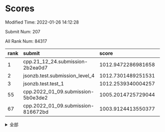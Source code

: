 # Scores

Modified Time: 2022-01-26 14:12:28

Submit Num: 207

All Rank Num: 84317

| rank |               submit               |       score        |       sigma        | pk_num |
| :--- | :--------------------------------- | :----------------- | :----------------- | :----- |
| 1    | cpp.21_12_24.submission-2b2ea0d7   | 1012.9472286981658 | 0.8084751482703283 | 1627   |
| 2    | jsonzb.test.submission_level_4     | 1012.7301489251531 | 0.7904170188175257 | 1630   |
| 3    | jsonzb.test.test_1                 | 1012.2539340004257 | 0.8207734203071523 | 1632   |
| 55   | cpp.2022_01_09.submission-5b0e3de2 | 1005.2014725729044 | 0.7081040104673555 | 1631   |
| 67   | cpp.2022_01_09.submission-816672bd | 1003.9124413550377 | 0.7266930171500919 | 1627   |


<details>
<summary>全部</summary>

| rank |                 submit                 |       score        |       sigma        | pk_num |
| :--- | :------------------------------------- | :----------------- | :----------------- | :----- |
| 1    | cpp.21_12_24.submission-2b2ea0d7       | 1012.9472286981658 | 0.8084751482703283 | 1627   |
| 2    | jsonzb.test.submission_level_4         | 1012.7301489251531 | 0.7904170188175257 | 1630   |
| 3    | jsonzb.test.test_1                     | 1012.2539340004257 | 0.8207734203071523 | 1632   |
| 4    | gobigger.level_3.submission_level_3_10 | 1011.6394254858137 | 0.7626074803463218 | 1628   |
| 5    | gobigger.level_3.submission_level_3_16 | 1011.2941310661145 | 0.7858675921513922 | 1628   |
| 6    | gobigger.level_3.submission_level_3_42 | 1011.1687833488069 | 0.7717175978650174 | 1629   |
| 7    | gobigger.level_3.submission_level_3_19 | 1011.1171988690152 | 0.7808164555176803 | 1625   |
| 8    | gobigger.level_3.submission_level_3_32 | 1011.1038950665927 | 0.7790813234762544 | 1627   |
| 9    | gobigger.level_3.submission_level_3_3  | 1010.9267541450993 | 0.7937641044082576 | 1627   |
| 10   | gobigger.level_3.submission_level_3_31 | 1010.9004736000635 | 0.7733780639314999 | 1628   |
| 11   | gobigger.level_3.submission_level_3_48 | 1010.8416166520021 | 0.7524960739502714 | 1633   |
| 12   | gobigger.level_3.submission_level_3_43 | 1010.8225994533631 | 0.7692864128102352 | 1629   |
| 13   | gobigger.level_3.submission_level_3_2  | 1010.7261397929299 | 0.774388630425795  | 1630   |
| 14   | gobigger.level_3.submission_level_3_44 | 1010.5951082840842 | 0.770084654755791  | 1633   |
| 15   | gobigger.level_3.submission_level_3_24 | 1010.5898015831525 | 0.7808038050535294 | 1634   |
| 16   | gobigger.level_3.submission_level_3_36 | 1010.5064210677979 | 0.7634475966334933 | 1628   |
| 17   | gobigger.level_3.submission_level_3_7  | 1010.4973722077272 | 0.810390598168674  | 1631   |
| 18   | gobigger.level_3.submission_level_3_22 | 1010.4537661651001 | 0.7504193873582578 | 1633   |
| 19   | gobigger.level_3.submission_level_3_49 | 1010.3953112182161 | 0.767185896617795  | 1626   |
| 20   | gobigger.level_3.submission_level_3_46 | 1010.3655398590704 | 0.7512310833717148 | 1629   |
| 21   | gobigger.level_3.submission_level_3_47 | 1010.3223166196128 | 0.7466181108050355 | 1632   |
| 22   | gobigger.level_3.submission_level_3_29 | 1010.3013405550682 | 0.7760153082111185 | 1628   |
| 23   | gobigger.level_3.submission_level_3_0  | 1010.2181655782646 | 0.7640086818627679 | 1626   |
| 24   | gobigger.level_3.submission_level_3_40 | 1010.1383426931043 | 0.7972601241024252 | 1630   |
| 25   | gobigger.level_3.submission_level_3_6  | 1010.1312477935919 | 0.7595368676306261 | 1627   |
| 26   | gobigger.level_3.submission_level_3_23 | 1010.1088412251842 | 0.7732358073254737 | 1632   |
| 27   | gobigger.level_3.submission_level_3_39 | 1010.0893270928938 | 0.7521844392750779 | 1632   |
| 28   | gobigger.level_3.submission_level_3_33 | 1009.9361283458281 | 0.7600950196451611 | 1630   |
| 29   | gobigger.level_3.submission_level_3_35 | 1009.8370792787895 | 0.7586954993803654 | 1627   |
| 30   | gobigger.level_3.submission_level_3_26 | 1009.8313522315765 | 0.7570849174639241 | 1628   |
| 31   | gobigger.level_3.submission_level_3_12 | 1009.8120042403723 | 0.7533659011247201 | 1626   |
| 32   | gobigger.level_3.submission_level_3_34 | 1009.8087289553442 | 0.7296604409812523 | 1629   |
| 33   | gobigger.level_3.submission_level_3_20 | 1009.8013646610922 | 0.7492788732542189 | 1633   |
| 34   | gobigger.level_3.submission_level_3_9  | 1009.7918283688631 | 0.7412714432614895 | 1630   |
| 35   | gobigger.level_3.submission_level_3_18 | 1009.7383522623944 | 0.7448076581460278 | 1629   |
| 36   | gobigger.level_3.submission_level_3_45 | 1009.6786855971612 | 0.7462481147764624 | 1630   |
| 37   | gobigger.level_3.submission_level_3_38 | 1009.6697313586595 | 0.7819669863138599 | 1629   |
| 38   | gobigger.level_3.submission_level_3_30 | 1009.6419874126886 | 0.765569435460998  | 1630   |
| 39   | gobigger.level_3.submission_level_3_15 | 1009.6269678071527 | 0.7505141666565496 | 1631   |
| 40   | gobigger.level_3.submission_level_3_14 | 1009.6045975759205 | 0.757948103417717  | 1629   |
| 41   | gobigger.level_3.submission_level_3_11 | 1009.6028266684652 | 0.7521717463719124 | 1626   |
| 42   | gobigger.level_3.submission_level_3_8  | 1009.5508276424196 | 0.7563280541708437 | 1627   |
| 43   | gobigger.level_3.submission_level_3_4  | 1009.2919205509161 | 0.7524499804389809 | 1631   |
| 44   | gobigger.level_3.submission_level_3_27 | 1009.2358264487362 | 0.7321051457347537 | 1626   |
| 45   | gobigger.level_3.submission_level_3_28 | 1009.1139429552105 | 0.7367770750529956 | 1631   |
| 46   | gobigger.level_3.submission_level_3_25 | 1009.0693594664887 | 0.7468347589257497 | 1627   |
| 47   | gobigger.level_3.submission_level_3_13 | 1009.0472800809788 | 0.730763316166989  | 1630   |
| 48   | gobigger.level_3.submission_level_3_41 | 1009.0414582404209 | 0.7622853968879083 | 1630   |
| 49   | gobigger.level_3.submission_level_3_5  | 1008.9645239884106 | 0.7603386893514461 | 1630   |
| 50   | gobigger.level_3.submission_level_3_37 | 1008.464216251908  | 0.7471581020468911 | 1627   |
| 51   | gobigger.level_3.submission_level_3_21 | 1008.4496933315155 | 0.7525163555515815 | 1628   |
| 52   | gobigger.level_3.submission_level_3_1  | 1008.2651716671652 | 0.7510738006304674 | 1627   |
| 53   | gobigger.level_3.submission_level_3_17 | 1007.6593347053155 | 0.7220361073543827 | 1627   |
| 54   | gobigger.level_1.submission_level_1_13 | 1005.2599018342589 | 0.7237894484514282 | 1631   |
| 55   | cpp.2022_01_09.submission-5b0e3de2     | 1005.2014725729044 | 0.7081040104673555 | 1631   |
| 56   | gobigger.level_1.submission_level_1_36 | 1004.9796471065273 | 0.7321880604898029 | 1630   |
| 57   | gobigger.level_1.submission_level_1_11 | 1004.4094230348785 | 0.7236127700813546 | 1631   |
| 58   | gobigger.level_1.submission_level_1_22 | 1004.3803460083708 | 0.7193717332933349 | 1633   |
| 59   | gobigger.level_1.submission_level_1_40 | 1004.371001973481  | 0.7182801500183943 | 1635   |
| 60   | gobigger.level_1.submission_level_1_32 | 1004.3616561936071 | 0.7176864726857185 | 1634   |
| 61   | gobigger.level_1.submission_level_1_46 | 1004.3163900579108 | 0.721482325605157  | 1629   |
| 62   | gobigger.level_1.submission_level_1_7  | 1004.2849490373898 | 0.7226825157641774 | 1627   |
| 63   | gobigger.level_1.submission_level_1_25 | 1004.2008527172674 | 0.7156942747496766 | 1624   |
| 64   | gobigger.level_1.submission_level_1_42 | 1004.1674292176426 | 0.7185397874341225 | 1631   |
| 65   | gobigger.level_1.submission_level_1_20 | 1004.0988254927114 | 0.7098003174354427 | 1629   |
| 66   | gobigger.level_1.submission_level_1_21 | 1003.931646846579  | 0.725326207468393  | 1628   |
| 67   | cpp.2022_01_09.submission-816672bd     | 1003.9124413550377 | 0.7266930171500919 | 1627   |
| 68   | gobigger.level_1.submission_level_1_16 | 1003.9110870152036 | 0.7369085711601229 | 1624   |
| 69   | gobigger.level_1.submission_level_1_23 | 1003.7488462837226 | 0.7068530409592215 | 1627   |
| 70   | gobigger.level_1.submission_level_1_14 | 1003.7035891994203 | 0.7119720553357647 | 1627   |
| 71   | gobigger.level_1.submission_level_1_49 | 1003.6831725942983 | 0.7128374152998782 | 1631   |
| 72   | gobigger.level_1.submission_level_1_29 | 1003.65815561479   | 0.7091337731015134 | 1627   |
| 73   | gobigger.level_1.submission_level_1_10 | 1003.6095059052615 | 0.7193903556963729 | 1631   |
| 74   | gobigger.level_1.submission_level_1_19 | 1003.567176314129  | 0.7245417872965647 | 1631   |
| 75   | gobigger.level_1.submission_level_1_12 | 1003.5505705322857 | 0.7088366575545133 | 1632   |
| 76   | gobigger.level_1.submission_level_1_6  | 1003.5443201233733 | 0.7043522864592243 | 1629   |
| 77   | gobigger.level_1.submission_level_1_43 | 1003.4878370489736 | 0.7084975748697933 | 1627   |
| 78   | gobigger.level_1.submission_level_1_9  | 1003.4837937975586 | 0.718168211517961  | 1626   |
| 79   | gobigger.level_1.submission_level_1_44 | 1003.4430399032167 | 0.7211707556202247 | 1632   |
| 80   | gobigger.level_1.submission_level_1_45 | 1003.4347366773152 | 0.7137567510064878 | 1627   |
| 81   | gobigger.level_1.submission_level_1_24 | 1003.3950214399623 | 0.7119834559875587 | 1631   |
| 82   | gobigger.level_1.submission_level_1_31 | 1003.3379127284584 | 0.7195750147460833 | 1630   |
| 83   | gobigger.level_1.submission_level_1_41 | 1003.3364865884532 | 0.7134952326881976 | 1631   |
| 84   | gobigger.level_1.submission_level_1_39 | 1003.2693936588811 | 0.7098088583951652 | 1629   |
| 85   | gobigger.level_1.submission_level_1_1  | 1003.2025920432623 | 0.722396423255389  | 1628   |
| 86   | gobigger.level_1.submission_level_1_38 | 1003.1185819451906 | 0.7266837775850933 | 1628   |
| 87   | gobigger.level_1.submission_level_1_48 | 1003.0846152048592 | 0.7189898631460365 | 1624   |
| 88   | gobigger.level_1.submission_level_1_27 | 1003.0799062918319 | 0.718635124805446  | 1626   |
| 89   | gobigger.level_1.submission_level_1_33 | 1002.8803588179865 | 0.7159707650531159 | 1628   |
| 90   | gobigger.level_1.submission_level_1_37 | 1002.8331003599454 | 0.7191024594386887 | 1633   |
| 91   | gobigger.level_1.submission_level_1_0  | 1002.8278256770346 | 0.7151089541051577 | 1628   |
| 92   | gobigger.level_1.submission_level_1_15 | 1002.8051651659039 | 0.702724663024369  | 1631   |
| 93   | gobigger.level_1.submission_level_1_26 | 1002.7325670897619 | 0.7252528559629037 | 1628   |
| 94   | gobigger.level_1.submission_level_1_35 | 1002.6561219784688 | 0.7085633745177066 | 1628   |
| 95   | gobigger.level_1.submission_level_1_30 | 1002.568183138879  | 0.7056620282947541 | 1631   |
| 96   | gobigger.level_1.submission_level_1_34 | 1002.4308477643427 | 0.699729276769741  | 1629   |
| 97   | gobigger.level_1.submission_level_1_17 | 1002.3847084522423 | 0.7184381523228789 | 1631   |
| 98   | gobigger.level_1.submission_level_1_18 | 1002.3443412116411 | 0.7164967899449737 | 1626   |
| 99   | gobigger.level_1.submission_level_1_47 | 1002.2682169059569 | 0.7176449777076789 | 1630   |
| 100  | gobigger.level_1.submission_level_1_28 | 1002.2475410700338 | 0.720274351343848  | 1630   |
| 101  | gobigger.level_1.submission_level_1_3  | 1002.0429593892527 | 0.7173006229010302 | 1632   |
| 102  | gobigger.level_1.submission_level_1_5  | 1001.8963220890138 | 0.7100511588192311 | 1623   |
| 103  | gobigger.level_1.submission_level_1_4  | 1001.8129280310925 | 0.7107758607341848 | 1632   |
| 104  | gobigger.level_1.submission_level_1_8  | 1001.6286165880589 | 0.7068640933396668 | 1624   |
| 105  | gobigger.level_1.submission_level_1_2  | 1001.1945946211179 | 0.7016942946620126 | 1626   |
| 106  | gobigger.random.submission_random_2    | 997.0115936607573  | 0.7002557363699174 | 1632   |
| 107  | gobigger.random.submission_random_48   | 996.876085404052   | 0.7235366718717879 | 1631   |
| 108  | gobigger.random.submission_random_36   | 996.8547503350101  | 0.705347854419161  | 1630   |
| 109  | gobigger.random.submission_random_18   | 996.8002913702879  | 0.7018536508143401 | 1633   |
| 110  | gobigger.random.submission_random_39   | 996.7971395317868  | 0.7093030972366344 | 1629   |
| 111  | gobigger.random.submission_random_5    | 996.7152580997206  | 0.7000268563644456 | 1628   |
| 112  | gobigger.random.submission_random_37   | 996.6557095788833  | 0.7036316579464934 | 1632   |
| 113  | gobigger.random.submission_random_21   | 996.6552067417865  | 0.7319616749150433 | 1635   |
| 114  | gobigger.random.submission_random_46   | 996.6109557249479  | 0.7111426229671359 | 1628   |
| 115  | gobigger.random.submission_random_1    | 996.5718228569742  | 0.7054523342280101 | 1629   |
| 116  | gobigger.random.submission_random_20   | 996.524125576881   | 0.7198005621282628 | 1628   |
| 117  | gobigger.random.submission_random_11   | 996.5148668805958  | 0.7055673772312886 | 1629   |
| 118  | gobigger.random.submission_random_34   | 996.4762587320242  | 0.7023981094185987 | 1630   |
| 119  | gobigger.random.submission_random_32   | 996.4407523751794  | 0.7154313889079563 | 1630   |
| 120  | gobigger.random.submission_random_38   | 996.3952933541915  | 0.698205259643008  | 1627   |
| 121  | gobigger.random.submission_random_44   | 996.3129092569972  | 0.7234412582114375 | 1628   |
| 122  | gobigger.random.submission_random_0    | 996.2712455528626  | 0.7037565175017978 | 1633   |
| 123  | gobigger.random.submission_random_30   | 996.2181543897733  | 0.7005653022198739 | 1624   |
| 124  | gobigger.random.submission_random_35   | 996.2085029607572  | 0.7006433267957449 | 1630   |
| 125  | gobigger.random.submission_random_45   | 996.1845994310929  | 0.7111375179142153 | 1632   |
| 126  | gobigger.random.submission_random_10   | 996.1722572210484  | 0.7071090553366393 | 1632   |
| 127  | gobigger.random.submission_random_12   | 996.1553360388049  | 0.700240986443088  | 1628   |
| 128  | gobigger.random.submission_random_14   | 996.1033007543944  | 0.7107298707250261 | 1629   |
| 129  | gobigger.random.submission_random_15   | 996.0406461192971  | 0.7240747998067233 | 1633   |
| 130  | gobigger.random.submission_random_19   | 995.9979608254126  | 0.7095408823276698 | 1629   |
| 131  | gobigger.random.submission_random_33   | 995.9726025489546  | 0.7111680171794414 | 1634   |
| 132  | gobigger.random.submission_random_27   | 995.9630696052293  | 0.7317422473794777 | 1633   |
| 133  | gobigger.random.submission_random_3    | 995.9361717201372  | 0.7065795929676376 | 1630   |
| 134  | gobigger.random.submission_random_7    | 995.9136037794482  | 0.7287103240655323 | 1629   |
| 135  | gobigger.random.submission_random_22   | 995.9016232994119  | 0.7209429156208345 | 1634   |
| 136  | gobigger.random.submission_random_42   | 995.8923409764666  | 0.7173552995036575 | 1631   |
| 137  | gobigger.random.submission_random_8    | 995.800473326924   | 0.7138882064259755 | 1634   |
| 138  | gobigger.random.submission_random_25   | 995.7976253880938  | 0.7151138785293392 | 1633   |
| 139  | gobigger.random.submission_random_47   | 995.7852950763114  | 0.7179664532094759 | 1628   |
| 140  | gobigger.random.submission_random_9    | 995.7691651310586  | 0.7034956671477324 | 1632   |
| 141  | gobigger.random.submission_random_43   | 995.7199708956028  | 0.7010054050094484 | 1631   |
| 142  | gobigger.random.submission_random_26   | 995.5283118995179  | 0.7120306770366469 | 1631   |
| 143  | gobigger.random.submission_random_41   | 995.5093800172361  | 0.7179548890650332 | 1625   |
| 144  | gobigger.random.submission_random_17   | 995.4679608123429  | 0.7096214668351772 | 1628   |
| 145  | gobigger.random.submission_random_13   | 995.4653621613527  | 0.7231069145581686 | 1634   |
| 146  | gobigger.random.submission_random_6    | 995.4041575980966  | 0.7091254821462211 | 1627   |
| 147  | gobigger.random.submission_random_28   | 995.3214203612962  | 0.7255990695783611 | 1633   |
| 148  | gobigger.random.submission_random_16   | 995.3136633631734  | 0.7122970110159601 | 1631   |
| 149  | gobigger.random.submission_random_24   | 995.2332539313755  | 0.7228061150336728 | 1629   |
| 150  | gobigger.random.submission_random_31   | 995.1502069355006  | 0.713954011074918  | 1631   |
| 151  | gobigger.random.submission_random_23   | 995.1331433791416  | 0.7138159058637034 | 1632   |
| 152  | gobigger.random.submission_random_49   | 995.1034916487799  | 0.7102838176462369 | 1631   |
| 153  | gobigger.random.submission_random_29   | 995.0439310033888  | 0.7216800602008866 | 1633   |
| 154  | gobigger.random.submission_random_40   | 994.46836177923    | 0.7130173454946163 | 1630   |
| 155  | gobigger.random.submission_random_4    | 994.1608787550828  | 0.7095417453606445 | 1629   |
| 156  | gobigger.level_2.submission_level_2_32 | 993.1162275917331  | 0.7652908668513485 | 1625   |
| 157  | gobigger.level_2.submission_level_2_31 | 993.0717305706022  | 0.7354948767899223 | 1631   |
| 158  | gobigger.level_2.submission_level_2_38 | 993.0702176142456  | 0.7406904219970635 | 1623   |
| 159  | gobigger.level_2.submission_level_2_10 | 993.0539475828905  | 0.7279179021058128 | 1627   |
| 160  | gobigger.level_2.submission_level_2_4  | 992.9630397268354  | 0.7288596627362828 | 1630   |
| 161  | gobigger.level_2.submission_level_2_16 | 992.8001022404395  | 0.7436921335166974 | 1628   |
| 162  | gobigger.level_2.submission_level_2_25 | 992.7289536761688  | 0.7321779945729153 | 1631   |
| 163  | gobigger.level_2.submission_level_2_5  | 992.6428151714324  | 0.7570306610313727 | 1630   |
| 164  | gobigger.level_2.submission_level_2_15 | 992.6098567196341  | 0.7356965663167842 | 1626   |
| 165  | gobigger.level_2.submission_level_2_39 | 992.599864391283   | 0.7555788582039257 | 1632   |
| 166  | gobigger.level_2.submission_level_2_1  | 992.576663522844   | 0.7397146548494253 | 1628   |
| 167  | gobigger.level_2.submission_level_2_9  | 992.4782406979513  | 0.7379331416952335 | 1628   |
| 168  | gobigger.level_2.submission_level_2_3  | 992.4326580119176  | 0.7297577202152794 | 1630   |
| 169  | gobigger.level_2.submission_level_2_41 | 992.3047101695319  | 0.7370560447988338 | 1628   |
| 170  | gobigger.level_2.submission_level_2_28 | 992.2873791789201  | 0.7384011163418754 | 1627   |
| 171  | gobigger.level_2.submission_level_2_42 | 992.2555565188601  | 0.7596266970911983 | 1632   |
| 172  | gobigger.level_2.submission_level_2_33 | 992.1831138047606  | 0.7328206346841779 | 1629   |
| 173  | gobigger.level_2.submission_level_2_26 | 992.1790048143941  | 0.7383017840302637 | 1635   |
| 174  | gobigger.level_2.submission_level_2_22 | 992.1735573090573  | 0.7508017912876355 | 1632   |
| 175  | gobigger.level_2.submission_level_2_40 | 992.1533776475871  | 0.764179797990558  | 1627   |
| 176  | gobigger.level_2.submission_level_2_12 | 992.1006188055986  | 0.7448285723816486 | 1633   |
| 177  | gobigger.level_2.submission_level_2_45 | 992.0944953755579  | 0.7416188350368281 | 1627   |
| 178  | gobigger.level_2.submission_level_2_6  | 992.0717174797103  | 0.739415395030379  | 1629   |
| 179  | gobigger.level_2.submission_level_2_23 | 992.0615673843515  | 0.7531641059678922 | 1633   |
| 180  | gobigger.level_2.submission_level_2_27 | 992.0461268545681  | 0.7378203375434907 | 1632   |
| 181  | gobigger.level_2.submission_level_2_48 | 992.0377267780123  | 0.7628275531179468 | 1630   |
| 182  | gobigger.level_2.submission_level_2_24 | 992.0353871798791  | 0.7631134007630768 | 1627   |
| 183  | gobigger.level_2.submission_level_2_43 | 991.930829839144   | 0.7430958171470955 | 1629   |
| 184  | gobigger.level_2.submission_level_2_11 | 991.8818238481882  | 0.7441022082515075 | 1628   |
| 185  | gobigger.level_2.submission_level_2_49 | 991.8681663250561  | 0.7523195998293858 | 1629   |
| 186  | gobigger.level_2.submission_level_2_19 | 991.7815300749567  | 0.764201343181377  | 1628   |
| 187  | gobigger.level_2.submission_level_2_8  | 991.7727775294929  | 0.7463352557420911 | 1627   |
| 188  | gobigger.level_2.submission_level_2_46 | 991.7703953949242  | 0.7524705959257841 | 1628   |
| 189  | gobigger.level_2.submission_level_2_29 | 991.7635540545047  | 0.7454055862112369 | 1629   |
| 190  | gobigger.level_2.submission_level_2_17 | 991.706056979129   | 0.7526694561018292 | 1628   |
| 191  | gobigger.level_2.submission_level_2_13 | 991.6249157039806  | 0.749362945512881  | 1630   |
| 192  | gobigger.level_2.submission_level_2_0  | 991.4586441080044  | 0.750443322068289  | 1631   |
| 193  | gobigger.level_2.submission_level_2_2  | 991.2579401766034  | 0.7543506967203071 | 1626   |
| 194  | gobigger.level_2.submission_level_2_34 | 991.2041310540108  | 0.7612647448376307 | 1629   |
| 195  | gobigger.level_2.submission_level_2_14 | 991.1831293919685  | 0.7495594996569088 | 1626   |
| 196  | gobigger.level_2.submission_level_2_18 | 991.1549737338577  | 0.7657831183061595 | 1627   |
| 197  | gobigger.level_2.submission_level_2_21 | 990.9867057493542  | 0.7464702422532228 | 1630   |
| 198  | gobigger.level_2.submission_level_2_7  | 990.9255525417329  | 0.7620839225620748 | 1629   |
| 199  | gobigger.level_2.submission_level_2_47 | 990.8610735370974  | 0.7570668818148996 | 1628   |
| 200  | gobigger.level_2.submission_level_2_20 | 990.7844511755267  | 0.7687726529652457 | 1630   |
| 201  | gobigger.level_2.submission_level_2_30 | 990.6764293208319  | 0.7631592392860339 | 1626   |
| 202  | gobigger.level_2.submission_level_2_37 | 990.4580172760651  | 0.7720107649430946 | 1627   |
| 203  | gobigger.level_2.submission_level_2_44 | 989.7598674408976  | 0.7642831662336654 | 1627   |
| 204  | gobigger.level_2.submission_level_2_36 | 989.7086775954148  | 0.7661943226499027 | 1628   |
| 205  | gobigger.level_2.submission_level_2_35 | 989.6984747034601  | 0.7632478616306545 | 1629   |
| 206  | gobigger.none.submission_none_0        | 978.4475567615908  | 1.3231833696480029 | 1632   |
| 207  | gobigger.none.submission_none_1        | 975.5976909557031  | 1.5277471581046214 | 1628   |

</details>